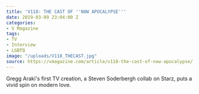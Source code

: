```yaml
---
title: 'V118: THE CAST OF ''NOW APOCALYPSE'''
date: 2019-03-09 23:04:00 Z
categories:
- V Magazine
tags:
- TV
- Interview
- LGBTQ
image: "/uploads/V118_THECAST.jpg"
source: https://vmagazine.com/article/v118-the-cast-of-now-apocalypse/
---
```


Gregg Araki's first TV creation, a Steven Soderbergh collab on Starz, puts a vivid spin on modern love.